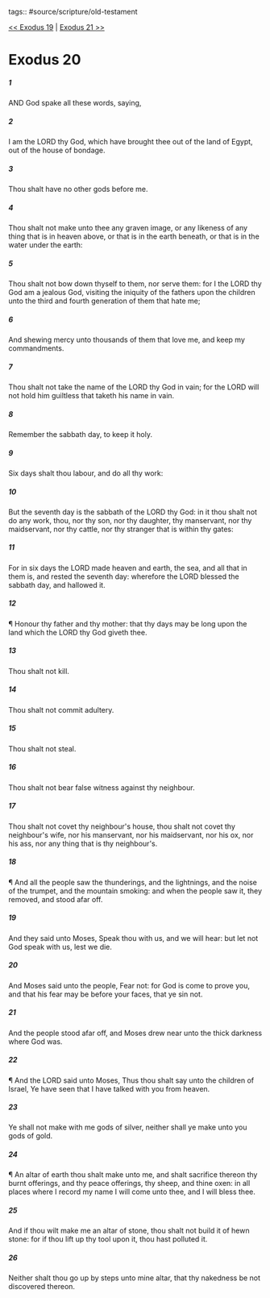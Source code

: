 tags:: #source/scripture/old-testament

[<< Exodus 19](old-testament/02_Exodus/Exodus_19.md) | [Exodus 21 >>](old-testament/02_Exodus/Exodus_21.md)

# Exodus 20

##### 1

AND God spake all these words, saying,

##### 2

I am the LORD thy God, which have brought thee out of the land of Egypt, out of the house of bondage.

##### 3

Thou shalt have no other gods before me.

##### 4

Thou shalt not make unto thee any graven image, or any likeness of any thing that is in heaven above, or that is in the earth beneath, or that is in the water under the earth:

##### 5

Thou shalt not bow down thyself to them, nor serve them: for I the LORD thy God am a jealous God, visiting the iniquity of the fathers upon the children unto the third and fourth generation of them that hate me;

##### 6

And shewing mercy unto thousands of them that love me, and keep my commandments.

##### 7

Thou shalt not take the name of the LORD thy God in vain; for the LORD will not hold him guiltless that taketh his name in vain.

##### 8

Remember the sabbath day, to keep it holy.

##### 9

Six days shalt thou labour, and do all thy work:

##### 10

But the seventh day is the sabbath of the LORD thy God: in it thou shalt not do any work, thou, nor thy son, nor thy daughter, thy manservant, nor thy maidservant, nor thy cattle, nor thy stranger that is within thy gates:

##### 11

For in six days the LORD made heaven and earth, the sea, and all that in them is, and rested the seventh day: wherefore the LORD blessed the sabbath day, and hallowed it.

##### 12

¶ Honour thy father and thy mother: that thy days may be long upon the land which the LORD thy God giveth thee.

##### 13

Thou shalt not kill.

##### 14

Thou shalt not commit adultery.

##### 15

Thou shalt not steal.

##### 16

Thou shalt not bear false witness against thy neighbour.

##### 17

Thou shalt not covet thy neighbour's house, thou shalt not covet thy neighbour's wife, nor his manservant, nor his maidservant, nor his ox, nor his ass, nor any thing that is thy neighbour's.

##### 18

¶ And all the people saw the thunderings, and the lightnings, and the noise of the trumpet, and the mountain smoking: and when the people saw it, they removed, and stood afar off.

##### 19

And they said unto Moses, Speak thou with us, and we will hear: but let not God speak with us, lest we die.

##### 20

And Moses said unto the people, Fear not: for God is come to prove you, and that his fear may be before your faces, that ye sin not.

##### 21

And the people stood afar off, and Moses drew near unto the thick darkness where God was.

##### 22

¶ And the LORD said unto Moses, Thus thou shalt say unto the children of Israel, Ye have seen that I have talked with you from heaven.

##### 23

Ye shall not make with me gods of silver, neither shall ye make unto you gods of gold.

##### 24

¶ An altar of earth thou shalt make unto me, and shalt sacrifice thereon thy burnt offerings, and thy peace offerings, thy sheep, and thine oxen: in all places where I record my name I will come unto thee, and I will bless thee.

##### 25

And if thou wilt make me an altar of stone, thou shalt not build it of hewn stone: for if thou lift up thy tool upon it, thou hast polluted it.

##### 26

Neither shalt thou go up by steps unto mine altar, that thy nakedness be not discovered thereon.
